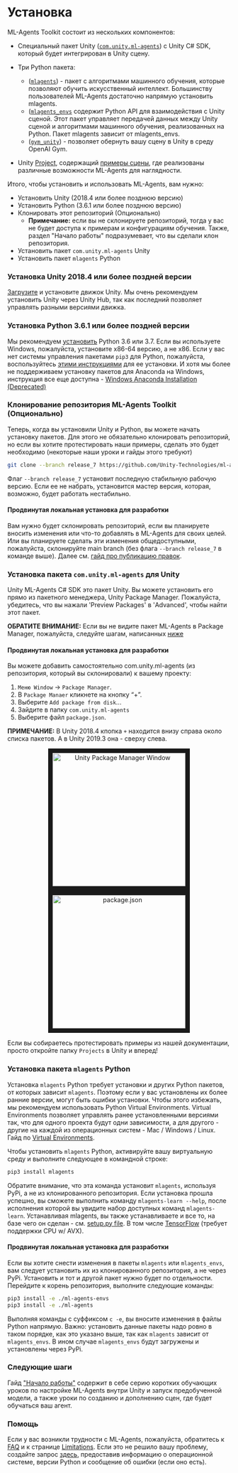 # Установка

ML-Agents Toolkit состоит из нескольких компонентов:

- Специальный пакет Unity ([`com.unity.ml-agents`](https://github.com/Unity-Technologies/ml-agents/tree/main/com.unity.ml-agents))
с Unity C# SDK, который будет интегрирован в Unity сцену.

- Три Python пакета:
  - ([`mlagents`](https://github.com/Unity-Technologies/ml-agents/tree/main/ml-agents)) - пакет с алгоритмами машинного обучения,
  которые позволяют обучить искусственный интеллект. Большинству пользователей ML-Agents достаточно напрямую установить mlagents.
  - ([`mlagents_envs`](https://github.com/Unity-Technologies/ml-agents/tree/main/ml-agents-envs) содержит Python
  API для взаимодействия с Unity сценой. Этот пакет управляет передачей данных между Unity сценой и алгоритмами
  машинного обучения, реализованных на Python. Пакет mlagents зависит от mlagents_envs.
  - ([`gym_unity`](https://github.com/Unity-Technologies/ml-agents/tree/main/gym-unity)) - позволяет обернуть вашу сцену
  в Unity в среду OpenAI Gym.
- Unity [Project](https://github.com/Unity-Technologies/ml-agents/tree/main/Project),
содержащий [примеры сцены](https://github.com/Unity-Technologies/ml-agents/blob/main/docs/Learning-Environment-Examples.md),
где реализованы различные возможности ML-Agents для наглядности.

Итого, чтобы установить и использовать ML-Agents, вам нужно:
- Установить Unity (2018.4 или более позднюю версию)
- Установить Python (3.6.1 или более позднюю версию)
- Клонировать этот репозиторий (Опционально)
  - __Примечание:__ если вы не склонируете репозиторий, тогда у вас не будет доступа к примерам и конфигурациям обучения.
  Также, раздел "Начало работы" подразумевает, что вы сделали клон репозитория.
- Установить пакет `com.unity.ml-agents` Unity
- Установить пакет `mlagents` Python

### Установка **Unity 2018.4** или более поздней версии

[Загрузите](https://unity3d.com/get-unity/download) и установите движок Unity.
Мы очень рекомендуем установить Unity через Unity Hub, так как последний позволяет управлять разными версиями движка.

### Установка **Python 3.6.1** или более поздней версии

Мы рекомендуем [установить](https://www.python.org/downloads/) Python 3.6 или 3.7.
Если вы используете Windows, пожалуйста, установите x86-64 версию, а не x86.
Если у вас нет системы управления пакетами `pip3` для Python, пожалуйста,
воспользуйтесь [этими инструкциями](https://packaging.python.org/guides/installing-using-linux-tools/#installing-pip-setuptools-wheel-with-linux-package-managers)
для ее установки. И хотя мы более не поддерживаем установку пакетов для Anaconda на Windows,
инструкция все еще доступна - [Windows Anaconda Installation (Deprecated)](Installation-Anaconda-Windows.md)

### Клонирование репозитория ML-Agents Toolkit (Опционально)

Теперь, когда вы установили Unity и Python, вы можете начать установку пакетов.
Для этого не обязательно клонировать репозиторий, но если вы хотите протестировать
наши примеры, сделать это будет необходимо (некоторые наши уроки и гайды этого требуют)

```sh
git clone --branch release_7 https://github.com/Unity-Technologies/ml-agents.git
```
Флаг `--branch release_7` установит последную стабильную рабочую версию.
Если ее не набрать, установится мастер версия, которая, возможно, будет работать нестабильно.

#### Продвинутая локальная установка для разработки

Вам нужно будет склонировать репозиторий, если вы планируете вносить изменения
или что-то добавлять в ML-Agents для своих целей. Или вы планируете сделать
эти изменения общедоступными, пожалуйста, склонируйте main branch
(без флага `--branch release_7` в команде выше).
Далее см. [гайд про публикацию правок](https://github.com/Unity-Technologies/ml-agents/blob/main/com.unity.ml-agents/CONTRIBUTING.md).

### Установка пакета `com.unity.ml-agents` для Unity
Unity ML-Agents C# SDK это пакет Unity. Вы можете установить его прямо из пакетного менеджера,
Unity Package Manager. Пожалуйста, убедитесь, что вы нажали 'Preview Packages' в 'Advanced',
чтобы найти этот пакет.

**ОБРАТИТЕ ВНИМАНИЕ:** Если вы не видите пакет ML-Agents в Package Manager,
пожалуйста, следуйте шагам, написанных [ниже](#продвинутая-локальная-установка-для-разработки-1)

#### Продвинутая локальная установка для разработки

Вы можете добавить самостоятельно com.unity.ml-agents (из репозитория, который вы склонировали)
к вашему проекту:
1. `Меню Window` -> `Package Manager`.
1. В `Package Manaer` кликнете на кнопку “+”.
1. Выберите `Add package from disk`...
1. Зайдите в папку `com.unity.ml-agents`
1. Выберите файл `package.json`.

**ПРИМЕЧАНИЕ:** В Unity 2018.4 кпопка `+` находится внизу справа около списка пакетов.
А в Unity 2019.3 она - сверху слева.

<p align="center">
  <img src="https://raw.githubusercontent.com/Unity-Technologies/ml-agents/main/docs/images/unity_package_manager_window.png"
       alt="Unity Package Manager Window"
       height="300"
       border="10" />
  <img src="https://raw.githubusercontent.com/Unity-Technologies/ml-agents/main/docs/images/unity_package_json.png"
     alt="package.json"
     height="300"
     border="10" />
</p>

Если вы собираетесь протестировать примеры из нашей документации, просто откройте папку `Projects` в Unity и вперед!

### Установка пакета `mlagents` Python

Установка `mlagents` Python требует установки и других Python пакетов, от которых зависит `mlagents`.
Поэтому если у вас установлены их более ранние версии, могут быть ошибки установки.
Чтобы этого избежать, мы рекомендуем использовать Python Virtual Environments.
Virtual Environments позволяет управлять ранее установленными версиями так,
что для одного проекта будут одни зависимости, а для другого - другие на каждой
из операционных систем - Mac / Windows / Linux.
Гайд по [Virtual Environments](https://github.com/Unity-Technologies/ml-agents/blob/main/docs/Using-Virtual-Environment.md).

Чтобы установить `mlagents` Python, активируйте вашу виртуальную среду
и выполните следующее в командной строке:

```sh
pip3 install mlagents
```

Обратите внимание, что эта команда установит `mlagents`,
используя PyPi, а не из клонированного репозитория.
Если установка прошла успешно, вы сможете выполнить
команду `mlagents-learn --help`, после
исполнения которой вы увидите набор доступных команд `mlagents-learn`.
Устанавливая mlagents, вы также устанавливаете и все то, на базе чего он сделан -
см. [setup.py file](https://github.com/Unity-Technologies/ml-agents/blob/main/ml-agents/setup.py).
В том числе [TensorFlow](https://github.com/Unity-Technologies/ml-agents/blob/main/docs/Background-TensorFlow.md)
(требует поддержки CPU w/ AVX).

#### Продвинутая локальная установка для разработки
Если вы хотите снести изменения в пакеты `mlagents` или `mlagents_envs`,
вам следует установить их из клонированного репозитория, а не через PyPi.
Установить и тот и другой пакет нужно будет по отдельности.
Перейдите к корень репозитория, выполните следующие команды:

```sh
pip3 install -e ./ml-agents-envs
pip3 install -e ./ml-agents
```

Выполняя команды с суффиксом `с -e`, вы вносите изменения в файлы Python напрямую.
Важно: установить данные пакеты надо ровно в таком порядке, как это указано выше,
так как `mlagents` зависит от `mlagents_envs`. В ином случае  `mlagents_envs`
будут загружены и установлены через PyPi.

### Следующие шаги

Гайд ["Начало работы"](https://github.com/Unity-Technologies/ml-agents/tree/main/docs/localized/RU/docs/Начало-работы.md)
содержит в себе серию коротких обучающих уроков по настройке ML-Agents внутри Unity
и запуск предобученной модели, а также уроки по созданию и дополнению сцен,
где будет обучаться ваш агент.

### Помощь

Если у вас возникли трудности с ML-Agents, пожалуйста, обратитесь к [FAQ](https://github.com/Unity-Technologies/ml-agents/blob/main/docs/FAQ.md)
и к странице [Limitations](https://github.com/Unity-Technologies/ml-agents/blob/main/docs/Limitations.md).
Если это не решило вашу проблему, создайте запрос [здесь](https://github.com/Unity-Technologies/ml-agents/issues),
предоставив информацию о операционной системе, версии Python и сообщение об ошибки (если оно есть).


